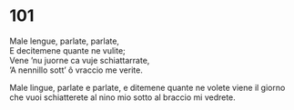 # 101
  
Male lengue, parlate, parlate,  
E decitemene quante ne vulite;  
Vene ’nu juorne ca vuje schiattarrate,  
’A nennillo sott’ ô vraccio me verite.

Male lingue, parlate e parlate,
e ditemene quante ne volete
viene il giorno che vuoi schiatterete
al nino mio sotto al braccio mi vedrete.
